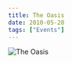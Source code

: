 ```yaml
---
title: The Oasis
date: 2010-05-28
tags: ["Events"]
---
```


![The Oasis](/rm_ation/images/2010-05-28.jpg)
